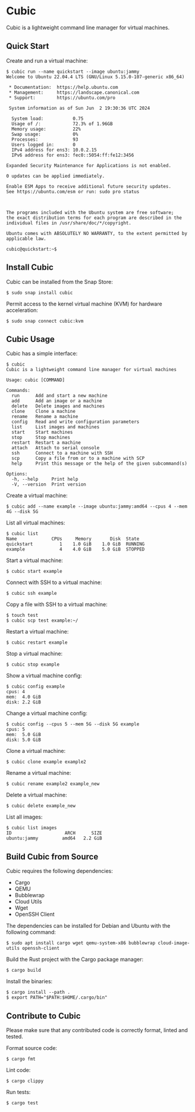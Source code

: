 # Cubic

Cubic is a lightweight command line manager for virtual machines.

## Quick Start

Create and run a virtual machine:
```
$ cubic run --name quickstart --image ubuntu:jammy
Welcome to Ubuntu 22.04.4 LTS (GNU/Linux 5.15.0-107-generic x86_64)

 * Documentation:  https://help.ubuntu.com
 * Management:     https://landscape.canonical.com
 * Support:        https://ubuntu.com/pro

 System information as of Sun Jun  2 19:30:36 UTC 2024

  System load:           0.75
  Usage of /:            72.3% of 1.96GB
  Memory usage:          22%
  Swap usage:            0%
  Processes:             93
  Users logged in:       0
  IPv4 address for ens3: 10.0.2.15
  IPv6 address for ens3: fec0::5054:ff:fe12:3456

Expanded Security Maintenance for Applications is not enabled.

0 updates can be applied immediately.

Enable ESM Apps to receive additional future security updates.
See https://ubuntu.com/esm or run: sudo pro status



The programs included with the Ubuntu system are free software;
the exact distribution terms for each program are described in the
individual files in /usr/share/doc/*/copyright.

Ubuntu comes with ABSOLUTELY NO WARRANTY, to the extent permitted by
applicable law.

cubic@quickstart:~$
```

## Install Cubic

Cubic can be installed from the Snap Store:
```
$ sudo snap install cubic
```
Permit access to the kernel virtual machine (KVM) for hardware acceleration:
```
$ sudo snap connect cubic:kvm
```

## Cubic Usage

Cubic has a simple interface:
```
$ cubic
Cubic is a lightweight command line manager for virtual machines

Usage: cubic [COMMAND]

Commands:
  run      Add and start a new machine
  add      Add an image or a machine
  delete   Delete images and machines
  clone    Clone a machine
  rename   Rename a machine
  config   Read and write configuration parameters
  list     List images and machines
  start    Start machines
  stop     Stop machines
  restart  Restart a machine
  attach   Attach to serial console
  ssh      Connect to a machine with SSH
  scp      Copy a file from or to a machine with SCP
  help     Print this message or the help of the given subcommand(s)

Options:
  -h, --help     Print help
  -V, --version  Print version
```

Create a virtual machine:
```
$ cubic add --name example --image ubuntu:jammy:amd64 --cpus 4 --mem 4G --disk 5G
```

List all virtual machines:
```
$ cubic list
Name             CPUs     Memory       Disk  State     
quickstart          1    1.0 GiB    1.0 GiB  RUNNING 
example             4    4.0 GiB    5.0 GiB  STOPPED 
```

Start a virtual machine:
```
$ cubic start example
```

Connect with SSH to a virtual machine:
```
$ cubic ssh example
```

Copy a file with SSH to a virtual machine:
```
$ touch test
$ cubic scp test example:~/
```

Restart a virtual machine:
```
$ cubic restart example 
```

Stop a virtual machine:
```
$ cubic stop example 
```

Show a virtual machine config:
```
$ cubic config example 
cpus: 4 
mem:  4.0 GiB
disk: 2.2 GiB
```
Change a virtual machine config:
```
$ cubic config --cpus 5 --mem 5G --disk 5G example
cpus: 5 
mem:  5.0 GiB
disk: 5.0 GiB
```

Clone a virtual machine:
```
$ cubic clone example example2
```

Rename a virtual machine:
```
$ cubic rename example2 example_new
```

Delete a virtual machine:
```
$ cubic delete example_new
```

List all images:
```
$ cubic list images
ID                    ARCH      SIZE
ubuntu:jammy         amd64   2.2 GiB
```

## Build Cubic from Source

Cubic requires the following dependencies:
  - Cargo
  - QEMU
  - Bubblewrap
  - Cloud Utils
  - Wget
  - OpenSSH Client

The dependencies can be installed for Debian and Ubuntu with the following command:
```
$ sudo apt install cargo wget qemu-system-x86 bubblewrap cloud-image-utils openssh-client
```

Build the Rust project with the Cargo package manager:
```
$ cargo build
```

Install the binaries:
```
$ cargo install --path .
$ export PATH="$PATH:$HOME/.cargo/bin"
```

## Contribute to Cubic

Please make sure that any contributed code is correctly format, linted and tested.

Format source code:
```
$ cargo fmt
```

Lint code:
```
$ cargo clippy
```

Run tests:
```
$ cargo test
```
